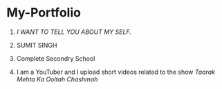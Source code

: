  # My-Portfolio
 
1. *I WANT TO TELL YOU ABOUT MY SELF.*

2. <NAME> SUMIT SINGH

3. <Education> Complete Secondry School
 
4. <Skill> I am a YouTuber and I upload short videos related to the show *Taarak Mehta Ka Ooltah Chashmah*

